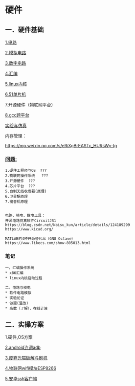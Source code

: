 # 硬件

## 一．硬件基础
[1.电路](circuit/index.md)

[2.模拟电路](simulation/index.md)

[3.数字电路](digital/index.md)

[4.汇编](assembly/index.md)

[5.linux内核](linux-kernel/index.md)

[6.51单片机](51chip/index.md)

7.开源硬件（物联网平台）

[8.gcc跨平台](gcc/index.md)

[实验与仿真](test/index.md)

内存管理：

https://mp.weixin.qq.com/s/eRiXgBrEASTc_HURsWy-tg

### [问题:](question/index.md)

```
1.硬件工程师与OS	???
2.物联网操作系统	???
3.开源硬件  ???
4.芯片平台	???
5.自制无线收发器(原理)
6.卫星锅原理
7.搜音机原理


电路，模电，数电工具：
开源电路仿真软件CircuitJS1
https://blog.csdn.net/Naisu_kun/article/details/124189299
https://www.kicad.org/

MATLAB的4种开源替代品（GNU Octave）
https://www.likecs.com/show-805013.html
```
### 笔记

```
一。汇编操作系统
* x86汇编
* linux内核启动过程

二。电路与模电
* 软件电路模拟
* 实验论证
* 做题(温故)
* 高数（了解），在线计算
```
## 二．实操方案

1.硬件,OS方案

[2.android连调adb](plan/android-adb.md)

[3.废弃光猫破解与刷机](plan/light-cat.md)

[4.物联网wifi模块ESP8266](plan/wifi-ESP8266.md)

[5.安卓ssh客户端](https://github.com/connectbot/connectbot)



